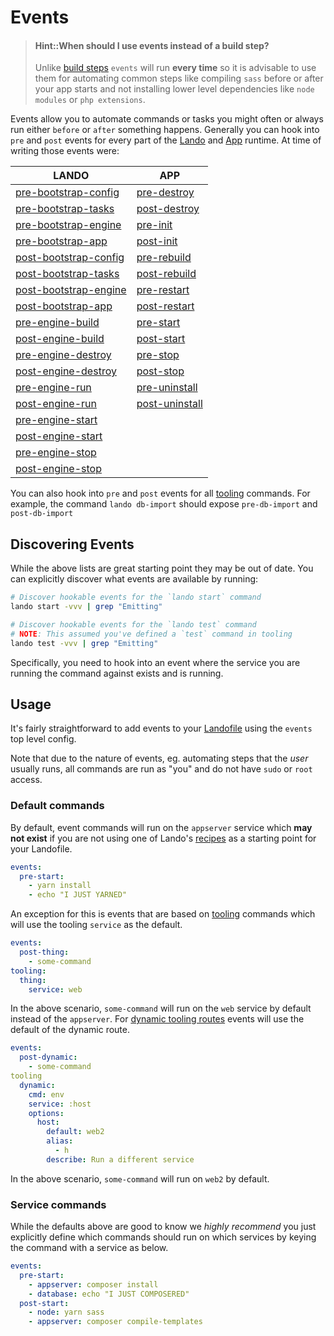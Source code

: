 # Events

> #### Hint::When should I use events instead of a build step?
>
> Unlike [build steps](./services.md#build-steps) `events` will run **every time** so it is advisable to use them for automating common steps like compiling `sass` before or after your app starts and not installing lower level dependencies like `node modules` or `php extensions`.

Events allow you to automate commands or tasks you might often or always run either `before` or `after` something happens. Generally you can hook into `pre` and `post` events for every part of the [Lando](./../api/lando.md) and [App](./../api/app.md) runtime. At time of writing those events were:

| **LANDO** | **APP** |
| -- | -- |
| [pre-bootstrap-config](./../api/lando.md#event_pre_bootstrap_config) | [pre-destroy](./../api/app.md#event_pre_destroy) |
| [pre-bootstrap-tasks](./../api/lando.md#event_pre_bootstrap_tasks) | [ post-destroy](./../api/app.md#event_post_destroy) |
| [pre-bootstrap-engine](./../api/lando.md#event_pre_bootstrap_engine) | [pre-init](./../api/app.md#event_pre_init) |
| [pre-bootstrap-app](./../api/lando.md#event_pre_bootstrap_app) | [post-init](./../api/app.md#event_post_init) |
| [post-bootstrap-config](./../api/lando.md#event_post_bootstrap_config) | [pre-rebuild](./../api/app.md#event_pre_rebuild) |
| [post-bootstrap-tasks](./../api/lando.md#event_post_bootstrap_tasks) | [post-rebuild](./../api/app.md#event_post_rebuild) |
| [post-bootstrap-engine](./../api/lando.md#event_post_bootstrap_engine) | [pre-restart](./../api/app.md#event_pre_restart) |
| [post-bootstrap-app](./../api/lando.md#event_post_bootstrap_app) | [post-restart](./../api/app.md#event_post_restart) |
| [pre-engine-build](./../api/engine.md#event_pre_engine_build) | [pre-start](./../api/app.md#event_pre_start) |
| [post-engine-build](./../api/engine.md#event_post_engine_build) | [post-start](./../api/app.md#event_post_start) |
| [pre-engine-destroy](./../api/engine.md#event_pre_engine_destroy) | [pre-stop](./../api/app.md#event_pre_stop) |
| [post-engine-destroy](./../api/engine.md#event_post_engine_destroy) | [post-stop](./../api/app.md#event_post_stop) |
| [pre-engine-run](./../api/engine.md#event_pre_engine_run) | [pre-uninstall](./../api/app.md#event_pre_uninstall) |
| [post-engine-run](./../api/engine.md#event_post_engine_run) | [post-uninstall](./../api/app.md#event_post_uninstall) |
| [pre-engine-start](./../api/engine.md#event_pre_engine_start) | []() |
| [post-engine-start](./../api/engine.md#event_post_engine_start) | []() |
| [pre-engine-stop](./../api/engine.md#event_pre_engine_stop) | []() |
| [post-engine-stop](./../api/engine.md#event_post_engine_stop) | []() |

You can also hook into `pre` and `post` events for all [tooling](./tooling.md) commands. For example, the command `lando db-import` should expose `pre-db-import` and `post-db-import`

## Discovering Events

While the above lists are great starting point they may be out of date. You can explicitly discover what events are available by running:

```bash
# Discover hookable events for the `lando start` command
lando start -vvv | grep "Emitting"

# Discover hookable events for the `lando test` command
# NOTE: This assumed you've defined a `test` command in tooling
lando test -vvv | grep "Emitting"
```

Specifically, you need to hook into an event where the service you are running the command against exists and is running.

## Usage

It's fairly straightforward to add events to your [Landofile](./lando.md) using the `events` top level config.

Note that due to the nature of events, eg. automating steps that the _user_ usually runs, all commands are run as "you" and do not have `sudo` or `root` access.

### Default commands

By default, event commands will run on the `appserver` service which **may not exist** if you are not using one of Lando's [recipes](./recipes.md) as a starting point for your Landofile.

```yaml
events:
  pre-start:
    - yarn install
    - echo "I JUST YARNED"
```

An exception for this is events that are based on [tooling](./tooling.md) commands which will use the tooling `service` as the default.

```yaml
events:
  post-thing:
    - some-command
tooling:
  thing:
    service: web
```

In the above scenario, `some-command` will run on the `web` service by default instead of the `appserver`. For [dynamic tooling routes](./tooling.md#dynamic-service-commands) events will use the default of the dynamic route.

```yaml
events:
  post-dynamic:
    - some-command
tooling
  dynamic:
    cmd: env
    service: :host
    options:
      host:
        default: web2
        alias:
          - h
        describe: Run a different service
```

In the above scenario, `some-command` will run on `web2` by default.

### Service commands

While the defaults above are good to know we *highly recommend* you just explicitly define which commands should run on which services by keying the command with a service as below.

```yaml
events:
  pre-start:
    - appserver: composer install
    - database: echo "I JUST COMPOSERED"
  post-start:
    - node: yarn sass
    - appserver: composer compile-templates
```
